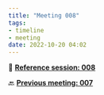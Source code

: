 ```yaml
---
title: "Meeting 008"
tags:
- timeline
- meeting
date: 2022-10-20 04:02
---
```

<span 
		class="ob-timelines"
		data-date="2022-10-20-00">
</span>
📑 [**Reference session: 008**](notes/sessions/session%20008.md)

🔙 [**Previous meeting: 007**](notes/meetings/meeting%20007.md)

